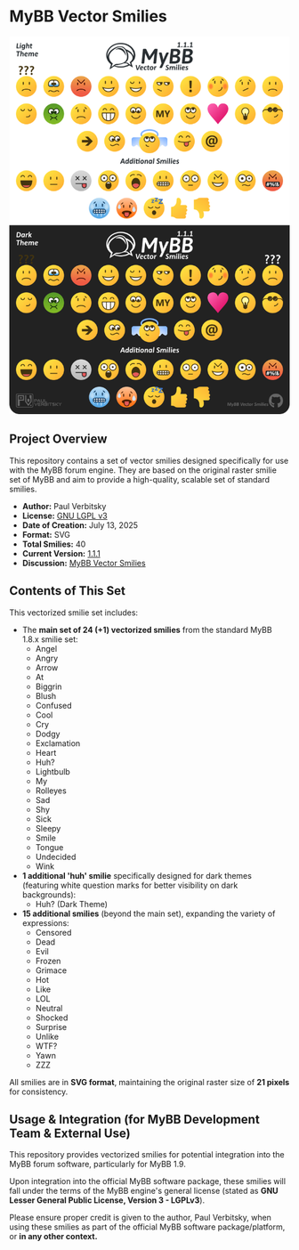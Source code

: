 # MyBB Vector Smilies

<p align="center">
  <img src="mybb-vector-smilies.png" alt="MyBB Vector Smilies Preview">
</p>

## Project Overview

This repository contains a set of vector smilies designed specifically for use with the MyBB forum engine. They are based on the original raster smilie set of MyBB and aim to provide a high-quality, scalable set of standard smilies.

* **Author:** Paul Verbitsky
* **License:** [GNU LGPL v3](https://www.gnu.org/licenses/lgpl-3.0.html)
* **Date of Creation:** July 13, 2025
* **Format:** SVG
* **Total Smilies:** 40
* **Current Version:** [1.1.1](https://github.com/Paul-Verbitsky/MyBB-Vector-Smilies/releases)
* **Discussion:** [MyBB Vector Smilies](https://github.com/Paul-Verbitsky/MyBB-Vector-Smilies/discussions)

## Contents of This Set

This vectorized smilie set includes:
* The **main set of 24 (+1) vectorized smilies** from the standard MyBB 1.8.x smilie set:
    * Angel
    * Angry
    * Arrow
    * At
    * Biggrin
    * Blush
    * Confused
    * Cool
    * Cry
    * Dodgy
    * Exclamation
    * Heart
    * Huh?
    * Lightbulb
    * My
    * Rolleyes
    * Sad
    * Shy
    * Sick
    * Sleepy
    * Smile
    * Tongue
    * Undecided
    * Wink
* **1 additional 'huh' smilie** specifically designed for dark themes (featuring white question marks for better visibility on dark backgrounds):
    * Huh? (Dark Theme)
* **15 additional smilies** (beyond the main set), expanding the variety of expressions:
    * Censored
    * Dead
    * Evil
    * Frozen
    * Grimace
    * Hot
    * Like
    * LOL
    * Neutral
    * Shocked
    * Surprise
    * Unlike
    * WTF?
    * Yawn
    * ZZZ

All smilies are in **SVG format**, maintaining the original raster size of **21 pixels** for consistency.

## Usage & Integration (for MyBB Development Team & External Use)

This repository provides vectorized smilies for potential integration into the MyBB forum software, particularly for MyBB 1.9.

Upon integration into the official MyBB software package, these smilies will fall under the terms of the MyBB engine's general license (stated as **GNU Lesser General Public License, Version 3 - LGPLv3**).

Please ensure proper credit is given to the author, Paul Verbitsky, when using these smilies as part of the official MyBB software package/platform, or **in any other context.**
